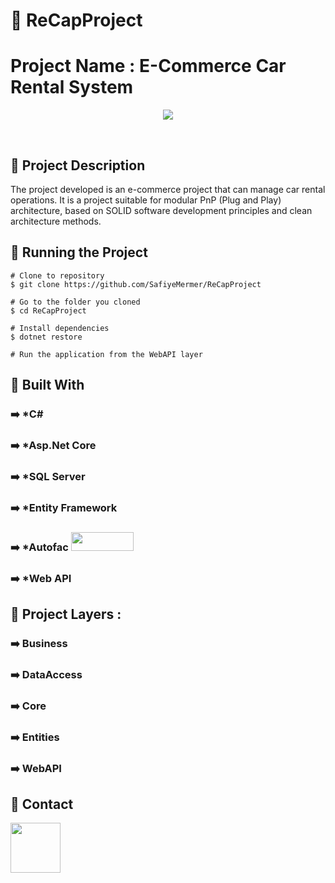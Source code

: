 #  :key: ReCapProject
# Project Name : E-Commerce Car Rental System
<p align="center">
  <img src="https://cdn3.f-cdn.com/contestentries/401406/13464693/572b13cb93322_thumb900.jpg"  />
</p><br/>

## :star2: Project Description
The project developed is an e-commerce project that can manage car rental operations. It is a project suitable for modular PnP (Plug and Play) architecture, based on SOLID software development principles and clean architecture methods.

## :star2: Running the Project
```
# Clone to repository
$ git clone https://github.com/SafiyeMermer/ReCapProject

# Go to the folder you cloned
$ cd ReCapProject

# Install dependencies
$ dotnet restore

# Run the application from the WebAPI layer
```
## :star2: Built With
### :arrow_right:  *C# 
### :arrow_right: *Asp.Net Core
### :arrow_right: *SQL Server  
### :arrow_right: *Entity Framework  
### :arrow_right: *Autofac       <img width ="100" height ="30" src="https://camo.githubusercontent.com/660a4e0e53571f8f593a56df74573cb8f09777268a87305057363a9b38a3dd59/68747470733a2f2f696d672e736869656c64732e696f2f62616467652f4175746f6661632d3030343838303f7374796c653d666f722d7468652d6261646765266c6f676f3d6e75676574266c6f676f436f6c6f723d7768697465" />
### :arrow_right: *Web API    

## :star2: Project Layers : 

### :arrow_right: Business <br/>
### :arrow_right: DataAccess <br/>
### :arrow_right: Core <br/>
### :arrow_right: Entities <br/> 
### :arrow_right: WebAPI <br/>

## :star2: Contact
<a  href="https://www.linkedin.com/in/safiye-mermer-433860188?lipi=urn%3Ali%3Apage%3Ad_flagship3_profile_view_base_contact_details%3BHeHWRXPwQgiqvnZGqIYUAQ%3D%3D"><img width="80" src="https://image.flaticon.com/icons/png/512/174/174857.png"></a>
